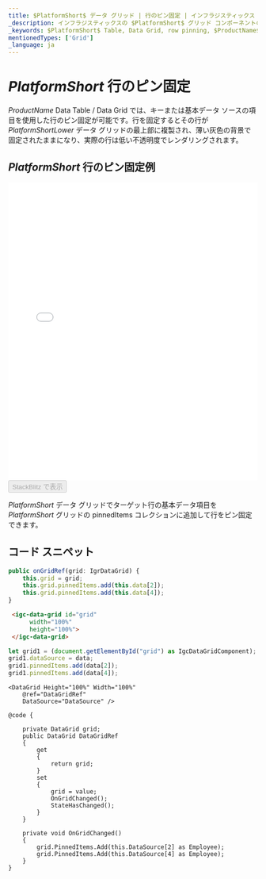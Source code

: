 ```yaml
---
title: $PlatformShort$ データ グリッド | 行のピン固定 | インフラジスティックス
_description: インフラジスティックスの $PlatformShort$ グリッド コンポーネントの行ピン固定機能を使用し、豊富で使いやすい API によって、行変更の順序をロックします。$ProductName$ テーブルのサンプルを是非お試しください!
_keywords: $PlatformShort$ Table, Data Grid, row pinning, $ProductName$, Infragistics, $PlatformShort$ テーブル, データ グリッド, 行のピン固定, インフラジスティックス
mentionedTypes: ['Grid']
_language: ja
---
```


# $PlatformShort$ 行のピン固定

$ProductName$ Data Table / Data Grid では、キーまたは基本データ ソースの項目を使用した行のピン固定が可能です。行を固定するとその行が $PlatformShortLower$ データ グリッドの最上部に複製され、薄い灰色の背景で固定されたままになり、実際の行は低い不透明度でレンダリングされます。

## $PlatformShort$ 行のピン固定例

<div class="sample-container loading" style="height: 600px">
    <iframe id="data-grid-row-pinning-iframe" src='{environment:demosBaseUrl}/grids/data-grid-row-pinning' width="100%" height="100%" seamless frameBorder="0" onload="onXPlatSampleIframeContentLoaded(this);" alt="$PlatformShort$ 行のピン固定例"></iframe>
</div>
<div>
    <button data-localize="stackblitz" disabled class="stackblitz-btn"   data-iframe-id="data-grid-row-pinning-iframe" data-demos-base-url="{environment:demosBaseUrl}">StackBlitz で表示
    </button>
</div>
<sample-button src="grids/data-grid/row-pinning"></sample-button>

<div class="divider--half"></div>

$PlatformShort$ データ グリッドでターゲット行の基本データ項目を $PlatformShort$ グリッドの pinnedItems コレクションに追加して行をピン固定できます。

## コード スニペット

```ts
public onGridRef(grid: IgrDataGrid) {
    this.grid = grid;
    this.grid.pinnedItems.add(this.data[2]);
    this.grid.pinnedItems.add(this.data[4]);
}
```

```html
 <igc-data-grid id="grid"
      width="100%"
      height="100%">
 </igc-data-grid>
```

```ts
let grid1 = (document.getElementById("grid") as IgcDataGridComponent);
grid1.dataSource = data;
grid1.pinnedItems.add(data[2]);
grid1.pinnedItems.add(data[4]);
```

```razor
<DataGrid Height="100%" Width="100%"
    @ref="DataGridRef" 
    DataSource="DataSource" />  

@code {
    
    private DataGrid grid;
    public DataGrid DataGridRef
    {
        get
        {
            return grid;
        }
        set
        {
            grid = value;
            OnGridChanged();
            StateHasChanged();
        }
    }

    private void OnGridChanged()
    {
        grid.PinnedItems.Add(this.DataSource[2] as Employee);
        grid.PinnedItems.Add(this.DataSource[4] as Employee);
    }
}
```